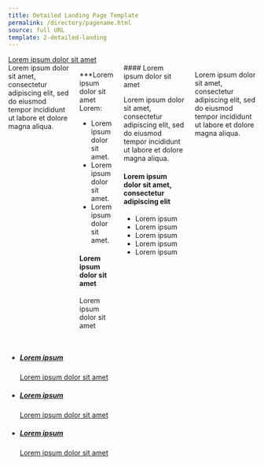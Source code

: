 ```yaml
---
title: Detailed Landing Page Template
permalink: /directory/pagename.html
source: full URL
template: 2-detailed-landing
---
```

<!-- Note: The title of the page is what will appear in the breadcrumbs -->

<div class="main" role="main" markdown="0">

<div class="action-bar">
  <div class="row">
    <div class="small-12 columns">
      <a class="usa-button-primary va-button-primary" href="/directory/subdir/">Lorem ipsum dolor sit amet</a>
    </div>
  </div>
</div>

<div class="section one" markdown="0">



<div class="primary" markdown="0">
<div class="row" markdown="0">
<div class="small-12 columns" markdown="1">
<div markdown="1">
Lorem ipsum dolor sit amet, consectetur adipiscing elit, sed do eiusmod tempor incididunt ut labore et dolore magna aliqua. 
</div>
<div class="call-out" markdown="1">

***Lorem ipsum dolor sit amet
Lorem:

- Lorem ipsum dolor sit amet.
- Lorem ipsum dolor sit amet.
- Lorem ipsum dolor sit amet.

#### Lorem ipsum dolor sit amet

Lorem ipsum dolor sit amet
</div>
<div markdown="1">
#### Lorem ipsum dolor sit amet

Lorem ipsum dolor sit amet, consectetur adipiscing elit, sed do eiusmod tempor incididunt ut labore et dolore magna aliqua. 


#### Lorem ipsum dolor sit amet, consectetur adipiscing elit

- Lorem ipsum
- Lorem ipsum
- Lorem ipsum
- Lorem ipsum
- Lorem ipsum
</div>

Lorem ipsum dolor sit amet, consectetur adipiscing elit, sed do eiusmod tempor incididunt ut labore et dolore magna aliqua.
</div>


</div>
</div>

<div class="navigation">
<div class="row">
<div class="small-12 columns">

<ul class="small-block-grid-1 medium-block-grid-3 cards small">


<li>
<a href="/directory/subdir/">
<h5>Lorem ipsum</h5>
<span>Lorem ipsum dolor sit amet</span>
</a>
</li>

<li>
<a href="/directory/subdir/">
<h5>Lorem ipsum</h5>
<span>Lorem ipsum dolor sit amet</span>
</a>
</li>

<li>
<a href="/directory/subdir/">
<h5>Lorem ipsum</h5>
<span>Lorem ipsum dolor sit amet</span>
</a>
</li>

</ul>
</div>
</div>
</div>

</div>

